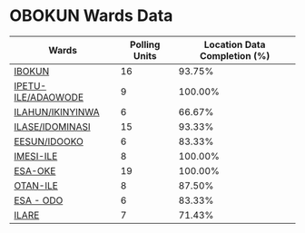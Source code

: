 
# OBOKUN Wards Data

| Wards | Polling Units | Location Data Completion (%) |
| ---- | ----- | ------- |
| [IBOKUN](./wards/17951-ibokun) | 16 | 93.75% |
| [IPETU-ILE/ADAOWODE](./wards/17952-ipetu-ile/adaowode) | 9 | 100.00% |
| [ILAHUN/IKINYINWA](./wards/17953-ilahun/ikinyinwa) | 6 | 66.67% |
| [ILASE/IDOMINASI](./wards/17954-ilase/idominasi) | 15 | 93.33% |
| [EESUN/IDOOKO](./wards/17955-eesun/idooko) | 6 | 83.33% |
| [IMESI-ILE](./wards/17956-imesi-ile) | 8 | 100.00% |
| [ESA-OKE](./wards/17957-esa-oke) | 19 | 100.00% |
| [OTAN-ILE](./wards/17958-otan-ile) | 8 | 87.50% |
| [ESA - ODO](./wards/17959-esa-odo) | 6 | 83.33% |
| [ILARE](./wards/17960-ilare) | 7 | 71.43% |




